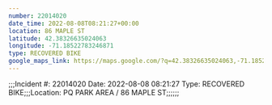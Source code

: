 ```yaml
---
number: 22014020
date_time: 2022-08-08T08:21:27+00:00
location: 86 MAPLE ST
latitude: 42.38326635024063
longitude: -71.18522783246871
type: RECOVERED BIKE
google_maps_link: https://maps.google.com/?q=42.38326635024063,-71.18522783246871
---
```


;;;Incident #: 22014020   Date: 2022-08-08 08:21:27   Type: RECOVERED BIKE;;;Location: PQ PARK AREA / 86 MAPLE ST;;;;;;
